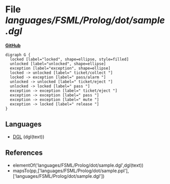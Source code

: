 # File _languages/FSML/Prolog/dot/sample.dgl_
**[GitHub](https://github.com/softlang/yas/blob/master/languages/FSML/Prolog/dot/sample.dgl)**
```
digraph G {
  locked [label="locked", shape=ellipse, style=filled]
  unlocked [label="unlocked", shape=ellipse]
  exception [label="exception", shape=ellipse]
  locked -> unlocked [label=" ticket/collect "]
  locked -> exception [label=" pass/alarm "]
  unlocked -> unlocked [label=" ticket/eject "]
  unlocked -> locked [label=" pass "]
  exception -> exception [label=" ticket/eject "]
  exception -> exception [label=" pass "]
  exception -> exception [label=" mute "]
  exception -> locked [label=" release "]
}
```

## Languages
* [DGL](../languages/DGL.md) (dgl(text))

## References
* elementOf('languages/FSML/Prolog/dot/sample.dgl',dgl(text))
* mapsTo(pp,['languages/FSML/Prolog/dot/sample.ppl'],['languages/FSML/Prolog/dot/sample.dgl'])
